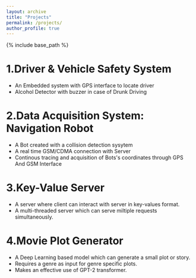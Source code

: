 ```yaml
---
layout: archive
title: "Projects"
permalink: /projects/
author_profile: true
---
```

{% include base_path %}


1.Driver & Vehicle Safety System
======
* An Embedded system with GPS interface to locate driver
* Alcohol Detector with buzzer in case of Drunk Driving

2.Data Acquisition System: Navigation Robot
======
* A Bot created with a collision detection sysytem
* A real time GSM/CDMA connection with Server
* Continous tracing and acquisition of Bots's coordinates through GPS And GSM Interface
  
3.Key-Value Server
====== 
* A server where client can interact with server in key-values format. 
* A multi-threaded server which can serve miltiple requests simultaneously.

4.Movie Plot Generator
====== 
* A Deep Learning based model which can generate a small plot or story.
* Requires a genre as input for genre specific plots.  
* Makes an effective use of GPT-2 transformer.
